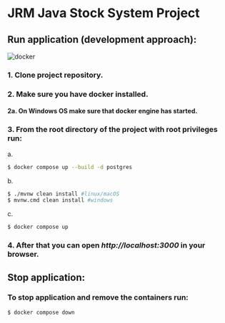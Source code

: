 # JRM Java Stock System Project

## Run application (development approach):
<img alt="docker" src="https://img.shields.io/badge/Docker-2CA5E0?style=for-the-badge&logo=docker&logoColor=white"/>

### 1. Clone project repository.
### 2. Make sure you have docker installed.
#### 2a. On Windows OS make sure that docker engine has started.
### 3. From the root directory of the project with root privileges run:
a.
```bash
$ docker compose up --build -d postgres
```
b.
```bash
$ ./mvnw clean install #linux/macOS
$ mvnw.cmd clean install #windows 
```
c.
```bash
$ docker compose up 
```

### 4. After that you can open <i>http://localhost:3000</i> in your browser.

## Stop application:

### To stop application and remove the containers run:
```bash
$ docker compose down
```